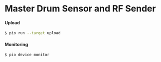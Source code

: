# Master Drum Sensor and RF Sender



#### Upload

```bash
$ pio run --target upload
```



#### Monitoring

```bash
$ pio device monitor
```

